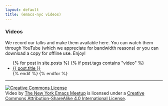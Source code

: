 ```yaml
---
layout: default
title: (emacs-nyc videos)
---
```


### Videos

We record our talks and make them available here. You can watch them
through YouTube (which we appreciate for bandwidth reasons) or you can
download a copy for offline use. Enjoy!

<ul>
  {% for post in site.posts %}
    {% if post.tags contains "video" %}
      <li><a href="{{ post.url }}">{{ post.title }}</a></li>
    {% endif %}
  {% endfor %}
</ul>

---

<a rel="license" href="http://creativecommons.org/licenses/by-sa/4.0/"><img alt="Creative Commons License" style="border-width:0" src="http://i.creativecommons.org/l/by-sa/4.0/88x31.png" /></a><br /><span xmlns:dct="http://purl.org/dc/terms/" href="http://purl.org/dc/dcmitype/MovingImage" property="dct:title" rel="dct:type">Video</span> by <a xmlns:cc="http://creativecommons.org/ns#" href="http://emacsnyc.org" property="cc:attributionName" rel="cc:attributionURL">The New York Emacs Meetup</a> is licensed under a <a rel="license" href="http://creativecommons.org/licenses/by-sa/4.0/">Creative Commons Attribution-ShareAlike 4.0 International License</a>.
